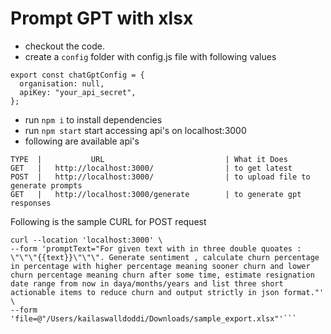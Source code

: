 # Prompt GPT with xlsx

- checkout the code.
- create a `config` folder with config.js file with following values

```
export const chatGptConfig = {
  organisation: null,
  apiKey: "your_api_secret",
};

```

- run `npm i` to install dependencies
- run `npm start` start accessing api's on localhost:3000
- following are available api's

```
TYPE  |           URL                           | What it Does
GET   |   http://localhost:3000/                | to get latest
POST  |   http://localhost:3000/                | to upload file to generate prompts
GET   |   http://localhost:3000/generate        | to generate gpt responses

```

Following is the sample CURL for POST request

````
curl --location 'localhost:3000' \
--form 'promptText="For given text with in three double quoates : \"\"\"{{text}}\"\"\". Generate sentiment , calculate churn percentage in percentage with higher percentage meaning sooner churn and lower churn percentage meaning churn after some time, estimate resignation date range from now in daya/months/years and list three short actionable items to reduce churn and output strictly in json format."' \
--form 'file=@"/Users/kailaswalldoddi/Downloads/sample_export.xlsx"'```
````
